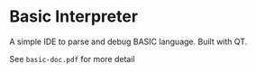 # Basic Interpreter

A simple IDE to parse and debug BASIC language. Built with QT.

See `basic-doc.pdf` for more detail
